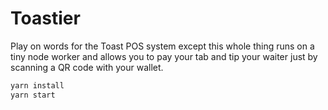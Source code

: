 # Toastier

Play on words for the Toast POS system except this whole thing runs on a tiny node worker and allows you to pay your tab and tip your waiter just by scanning a QR code with your wallet.

```bash
yarn install
yarn start
```
